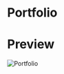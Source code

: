 # Portfolio

# Preview

![Portfolio](https://github.com/user-attachments/assets/b844e471-4c48-4146-83bf-79be6f405a6e)
